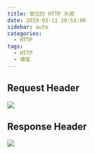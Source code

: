 ```yaml
---
title: 常见的 HTTP 头部
date: 2019-03-11 20:53:06
sidebar: auto
categories:
  - HTTP
tags:
  - HTTP
  - 博客
---
```


## Request Header

![](https://static.skynian.cn/20191030222619.png)

## Response Header

![](https://static.skynian.cn/20191030222638.png)
